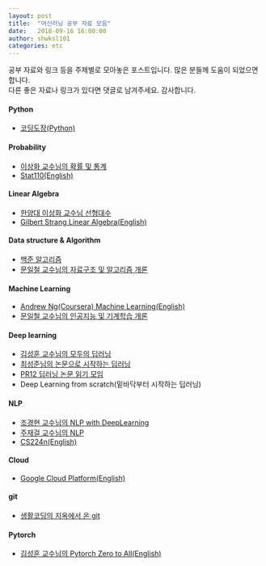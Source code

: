 ```yaml
---
layout: post
title:  "머신러닝 공부 자료 모음"
date:   2018-09-16 16:00:00
author: shwksl101
categories: etc
---
```


공부 자료와 링크 등을 주제별로 모아놓은 포스트입니다.
많은 분들께 도움이 되었으면 합니다.  
다른 좋은 자료나 링크가 있다면 댓글로 남겨주세요. 감사합니다.

#### Python
* [코딩도장(Python)](https://dojang.io/course/view.php?id=3)

#### Probability
* [이상화 교수님의 확률 및 통계](https://www.youtube.com/watch?v=2ewO_6msPbA&feature=youtu.be)
* [Stat110(English)](https://www.youtube.com/watch?v=KbB0FjPg0mw&list=PL2SOU6wwxB0uwwH80KTQ6ht66KWxbzTIo&index=1)

#### Linear Algebra
* [한양대 이상화 교수님 선형대수](https://www.youtube.com/playlist?list=PLSN_PltQeOyjDGSghAf92VhdMBeaLZWR3)
* [Gilbert Strang Linear Algebra(English)](https://www.youtube.com/watch?v=ZK3O402wf1c&list=PLE7DDD91010BC51F8&index=1)

#### Data structure & Algorithm
* [백준 알고리즘](https://www.acmicpc.net/)
* [문일철 교수님의 자료구조 및 알고리즘 개론](http://kooc.kaist.ac.kr/intro-data-and-algo-2018/joinLectures/14730)

#### Machine Learning
* [Andrew Ng(Coursera) Machine Learning(English)](https://www.coursera.org/learn/machine-learning/home/welcome)
* [문일철 교수님의 인공지능 및 기계학습 개론](https://www.edwith.org/machinelearning1_17/joinLectures/9738)

#### Deep learning
* [김성훈 교수님의 모두의 딥러닝](https://www.youtube.com/watch?v=BS6O0zOGX4E&list=PLlMkM4tgfjnLSOjrEJN31gZATbcj_MpUm)
* [최성준님의 논문으로 시작하는 딥러닝](https://www.edwith.org/deeplearningchoi)
* [PR12 딥러닝 논문 읽기 모임](https://www.youtube.com/watch?v=auKdde7Anr8&list=PLlMkM4tgfjnJhhd4wn5aj8fVTYJwIpWkS)
* Deep Learning from scratch(밑바닥부터 시작하는 딥러닝)

#### NLP
* [조경현 교수님의 NLP with DeepLearning](https://www.edwith.org/deepnlp)
* [주재걸 교수님의 NLP](https://www.youtube.com/watch?v=S0mOsBlJ2TE&list=PLep-kTP3NkcPqughb3SOLiSqza_koBewh)
* [CS224n(English)](https://www.youtube.com/watch?v=OQQ-W_63UgQ&list=PL3FW7Lu3i5Jsnh1rnUwq_TcylNr7EkRe6)

#### Cloud
* [Google Cloud Platform(English)](https://www.coursera.org/learn/serverless-machine-learning-gcp/lecture/jghRx/welcome-to-the-course)

#### git
* [생활코딩의 지옥에서 온 git](https://opentutorials.org/course/2708)

#### Pytorch
* [김성훈 교수님의 Pytorch Zero to All(English)](https://www.youtube.com/watch?v=SKq-pmkekTk&list=PLlMkM4tgfjnJ3I-dbhO9JTw7gNty6o_2m)
